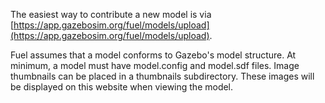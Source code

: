 The easiest way to contribute a new model is via [https://app.gazebosim.org/fuel/models/upload](https://app.gazebosim.org/fuel/models/upload).

Fuel assumes that a model conforms to Gazebo's model structure. At minimum,
a model must have model.config and model.sdf files. Image thumbnails
can be placed in a thumbnails subdirectory. These images will be
displayed on this website when viewing the model.
